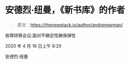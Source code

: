 # 安德烈·纽曼，《新书库》的作者

> 原文：<https://thenewstack.io/author/andrenewman/>

故障转移会议:面对不确定性确保弹性

2020 年 4 月 16 日上午 8:20

安德烈·纽曼